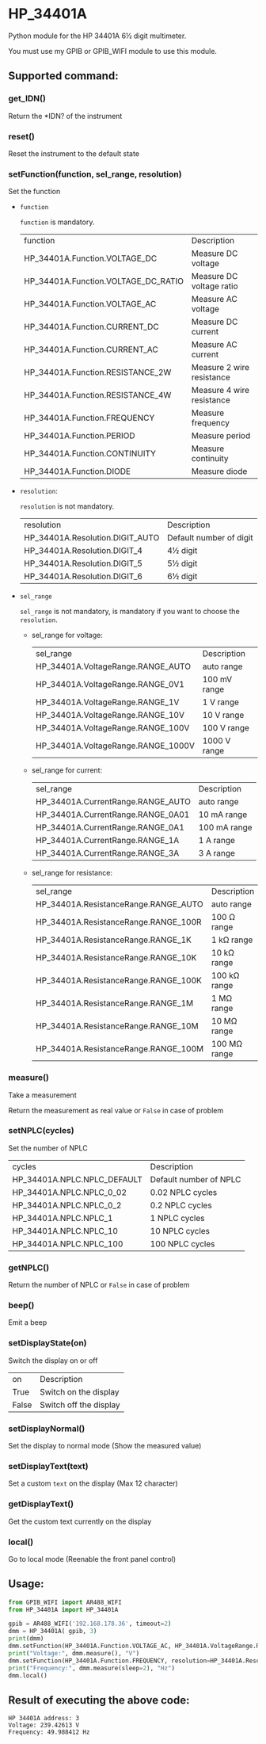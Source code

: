 # HP_34401A
Python module for the HP 34401A 6½ digit multimeter.

You must use my GPIB or GPIB_WIFI module to use this module.

## Supported command:
### get_IDN()
Return the *IDN? of the instrument

### reset()
Reset the instrument to the default state

### setFunction(function, sel_range, resolution)
Set the function

* `function`

  `function` is mandatory.
  <table>
    <tr><td>function</td><td>Description</td></tr>
    <tr><td>HP_34401A.Function.VOLTAGE_DC</td><td>Measure DC voltage</td></tr>
    <tr><td>HP_34401A.Function.VOLTAGE_DC_RATIO</td><td>Measure DC voltage ratio</td></tr>
    <tr><td>HP_34401A.Function.VOLTAGE_AC</td><td>Measure AC voltage</td></tr>
    <tr><td>HP_34401A.Function.CURRENT_DC</td><td>Measure DC current</td></tr>
    <tr><td>HP_34401A.Function.CURRENT_AC</td><td>Measure AC current</td></tr>
    <tr><td>HP_34401A.Function.RESISTANCE_2W</td><td>Measure 2 wire resistance</td></tr>
    <tr><td>HP_34401A.Function.RESISTANCE_4W</td><td>Measure 4 wire resistance</td></tr>
    <tr><td>HP_34401A.Function.FREQUENCY</td><td>Measure frequency</td></tr>
    <tr><td>HP_34401A.Function.PERIOD</td><td>Measure period </td></tr>
    <tr><td>HP_34401A.Function.CONTINUITY</td><td>Measure continuity</td></tr>
    <tr><td>HP_34401A.Function.DIODE</td><td>Measure diode</td></tr>
  </table>

* `resolution`:

  `resolution` is not mandatory.

  <table>
    <tr><td>resolution</td><td>Description</td></tr>
    <tr><td>HP_34401A.Resolution.DIGIT_AUTO</td><td>Default number of digit</td></tr>
    <tr><td>HP_34401A.Resolution.DIGIT_4</td><td>4½ digit</td></tr>
    <tr><td>HP_34401A.Resolution.DIGIT_5</td><td>5½ digit</td></tr>
    <tr><td>HP_34401A.Resolution.DIGIT_6</td><td>6½ digit</td></tr>
  </table>

* `sel_range`

  `sel_range` is not mandatory, is mandatory if you want to choose the `resolution`.

  * sel_range for voltage:

    <table>
      <tr><td>sel_range</td><td>Description</td></tr>
      <tr><td>HP_34401A.VoltageRange.RANGE_AUTO</td><td>auto range</td></tr>
      <tr><td>HP_34401A.VoltageRange.RANGE_0V1</td><td>100 mV range</td></tr>
      <tr><td>HP_34401A.VoltageRange.RANGE_1V</td><td>1 V range</td></tr>
      <tr><td>HP_34401A.VoltageRange.RANGE_10V</td><td>10 V range</td></tr>
      <tr><td>HP_34401A.VoltageRange.RANGE_100V</td><td>100 V range</td></tr>
      <tr><td>HP_34401A.VoltageRange.RANGE_1000V</td><td>1000 V range</td></tr>
    </table>

  * sel_range for current:

    <table>
      <tr><td>sel_range</td><td>Description</td></tr>
      <tr><td>HP_34401A.CurrentRange.RANGE_AUTO</td><td>auto range</td></tr>
      <tr><td>HP_34401A.CurrentRange.RANGE_0A01</td><td>10 mA range</td></tr>
      <tr><td>HP_34401A.CurrentRange.RANGE_0A1</td><td>100 mA range</td></tr>
      <tr><td>HP_34401A.CurrentRange.RANGE_1A</td><td>1 A range</td></tr>
      <tr><td>HP_34401A.CurrentRange.RANGE_3A</td><td>3 A range</td></tr>
    </table>

  * sel_range for resistance:

    <table>
      <tr><td>sel_range</td><td>Description</td></tr>
      <tr><td>HP_34401A.ResistanceRange.RANGE_AUTO</td><td>auto range</td></tr>
      <tr><td>HP_34401A.ResistanceRange.RANGE_100R</td><td>100 &Omega; range</td></tr>
      <tr><td>HP_34401A.ResistanceRange.RANGE_1K</td><td>1 k&Omega; range</td></tr>
      <tr><td>HP_34401A.ResistanceRange.RANGE_10K</td><td>10 k&Omega; range</td></tr>
      <tr><td>HP_34401A.ResistanceRange.RANGE_100K</td><td>100 k&Omega; range</td></tr>
      <tr><td>HP_34401A.ResistanceRange.RANGE_1M</td><td>1 M&Omega; range</td></tr>
      <tr><td>HP_34401A.ResistanceRange.RANGE_10M</td><td>10 M&Omega; range</td></tr>
      <tr><td>HP_34401A.ResistanceRange.RANGE_100M</td><td>100 M&Omega; range</td></tr>
    </table>

### measure()
Take a measurement

Return the measurement as real value or `False` in case of problem

### setNPLC(cycles)
Set the number of NPLC
<table>
  <tr><td>cycles</td><td>Description</td></tr>
  <tr><td>HP_34401A.NPLC.NPLC_DEFAULT</td><td>Default number of NPLC</td></tr>
  <tr><td>HP_34401A.NPLC.NPLC_0_02</td><td>0.02 NPLC cycles</td></tr>
  <tr><td>HP_34401A.NPLC.NPLC_0_2</td><td>0.2 NPLC cycles</td></tr>
  <tr><td>HP_34401A.NPLC.NPLC_1</td><td>1 NPLC cycles</td></tr>
  <tr><td>HP_34401A.NPLC.NPLC_10</td><td>10 NPLC cycles</td></tr>
  <tr><td>HP_34401A.NPLC.NPLC_100</td><td>100 NPLC cycles</td></tr>
</table>

### getNPLC()
Return the number of NPLC or `False` in case of problem

### beep()
Emit a beep

### setDisplayState(on)
Switch the display on or off
<table>
  <tr><td>on</td><td>Description</td></tr>
  <tr><td>True</td><td>Switch on the display</td></tr>
  <tr><td>False</td><td>Switch off the display</td></tr>
</table>

### setDisplayNormal()
Set the display to normal mode (Show the measured value) 

### setDisplayText(text)
Set a custom `text` on the display (Max 12 character)

### getDisplayText()
Get the custom text currently on the display

### local()
Go to local mode (Reenable the front panel control)

## Usage:
```python
from GPIB_WIFI import AR488_WIFI
from HP_34401A import HP_34401A

gpib = AR488_WIFI('192.168.178.36', timeout=2)
dmm = HP_34401A( gpib, 3)
print(dmm)
dmm.setFunction(HP_34401A.Function.VOLTAGE_AC, HP_34401A.VoltageRange.RANGE_1000V, HP_34401A.Resolution.DIGIT_6)
print("Voltage:", dmm.measure(), "V")
dmm.setFunction(HP_34401A.Function.FREQUENCY, resolution=HP_34401A.Resolution.DIGIT_6)
print("Frequency:", dmm.measure(sleep=2), "Hz")
dmm.local()
```
## Result of executing the above code:
```
HP 34401A address: 3
Voltage: 239.42613 V
Frequency: 49.988412 Hz
```
